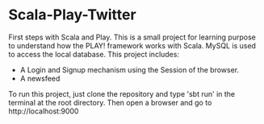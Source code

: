 # Scala-Play-Twitter
First steps with Scala and Play.
This is a small project for learning purpose to understand how the PLAY! framework works with Scala.
MySQL is used to access the local database.
This project includes:
* A Login and Signup mechanism using the Session of the browser.
* A newsfeed

To run this project, just clone the repository and type 'sbt run' in the terminal at the root directory.
Then open a browser and go to http://localhost:9000 

